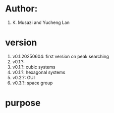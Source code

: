 # Author: 
1. K. Musazi and Yucheng Lan

# version
1. v0.1.20250604: first version on peak searching
2. v0.1.?: 
3. v0.1.?: cubic systems
4. v0.1.?: hexagonal systems
5. v0.2.?: GUI
6. v0.3.?: space group

# purpose
